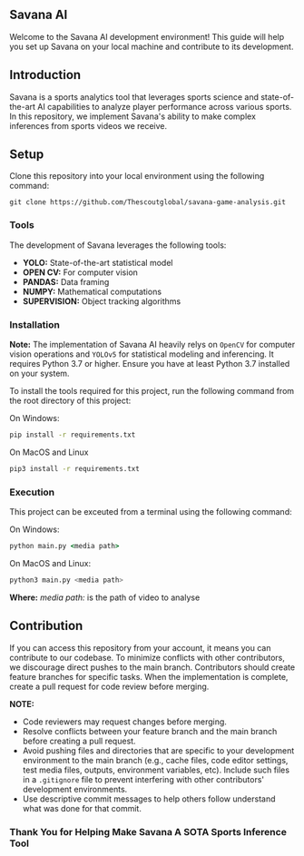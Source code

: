 ## Savana AI
Welcome to the Savana AI development environment! This guide will help you set up Savana on your local machine and contribute to its development.

## Introduction
Savana is a sports analytics tool that leverages sports science and state-of-the-art AI capabilities to analyze player performance across various sports. In this repository, we implement Savana's ability to make complex inferences from sports videos we receive.

## Setup 
Clone this repository into your local environment using the following command:

```git
git clone https://github.com/Thescoutglobal/savana-game-analysis.git
```

### Tools
The development of Savana leverages the following tools:
* <b>YOLO:</b> State-of-the-art statistical model
* <b>OPEN CV:</b> For computer vision
* <b>PANDAS:</b> Data framing
* <b>NUMPY:</b> Mathematical computations
* <b>SUPERVISION:</b> Object tracking algorithms

### Installation
<b>Note:</b> The implementation of Savana AI heavily relys on ```OpenCV``` for computer vision operations and ```YOLOv5``` for statistical modeling and inferencing. It requires Python 3.7 or higher. Ensure you have at least Python 3.7 installed on your system.

To install the tools required for this project, run the following command from the root directory of this project:


On Windows:

```cmd
pip install -r requirements.txt
``` 
On MacOS and Linux

```bash
pip3 install -r requirements.txt
``` 

### Execution
This project can be exceuted from a terminal using the following command:

On Windows:
```cmd
python main.py <media path>
```

On MacOS and Linux:
```bash
python3 main.py <media path>
```
<b>Where:</b> <i>media path:</i> is the path of video to analyse

## Contribution
If you can access this repository from your account, it means you can contribute to our codebase. To minimize conflicts with other contributors, we discourage direct pushes to the main branch. Contributors should create feature branches for specific tasks. When the implementation is complete, create a pull request for code review before merging.


<b>NOTE:</b> 
- Code reviewers may request changes before merging. 
- Resolve conflicts between your feature branch and the main branch before creating a pull request.
- Avoid pushing files and directories that are specific to your development environment to the main branch (e.g., cache files, code editor settings, test media files, outputs, environment variables, etc). Include such files in a ```.gitignore``` file to prevent interfering with other contributors' development environments.
- Use descriptive commit messages to help others follow understand what was done for that commit.

### Thank You for Helping Make Savana A SOTA Sports Inference Tool